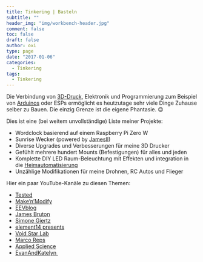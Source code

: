 ```yaml
---
title: Tinkering | Basteln
subtitle: ""
header_img: "img/workbench-header.jpg"
comment: false
toc: false
draft: false
author: oxi
type: page
date: "2017-01-06"
categories:
  - Tinkering
tags:
  - Tinkering
---
```

Die Verbindung von [3D-Druck](./3d-printing/), Elektronik und Programmierung zum Beispiel von <a href="https://www.arduino.cc/" target="_blank" rel="noopener">Arduinos</a> oder ESPs ermöglicht es heutzutage sehr viele Dinge Zuhause selber zu Bauen. Die einzig Grenze ist die eigene Phantasie. 😉

Dies ist eine (bei weitem unvollständige) Liste meiner Projekte:

  * Wordclock basierend auf einem Raspberry Pi Zero W
  * Sunrise Wecker (powered by <a href="https://github.com/oxivanisher/JamesII" target="_blank" rel="noopener">JamesII</a>)
  * Diverse Upgrades und Verbesserungen für meine 3D Drucker
  * Gefühlt mehrere hundert Mounts (Befestigungen) für alles und jeden
  * Komplette DIY LED Raum-Beleuchtung mit Effekten und integration in die [Heimautomatisierung](./home-automation/)
  * Unzählige Modifikationen für meine Drohnen, RC Autos und Flieger

Hier ein paar YouTube-Kanäle zu diesen Themen:

  * <a href="https://www.youtube.com/user/testedcom" target="_blank" rel="noopener">Tested</a>
  * <a href="https://www.youtube.com/channel/UCgeDp07S4tMJbJ6oQP7_Wtw" target="_blank" rel="noopener">Make&#8217;n&#8217;Modify</a>
  * <a href="https://www.youtube.com/user/EEVblog" target="_blank" rel="noopener">EEVblog</a>
  * <a href="https://www.youtube.com/user/jamesbruton" target="_blank" rel="noopener">James Bruton</a>
  * <a href="https://www.youtube.com/channel/UC3KEoMzNz8eYnwBC34RaKCQ" target="_blank" rel="noopener">Simone Giertz</a>
  * <a href="https://www.youtube.com/c/element14presents" target="_blank" rel="noopener">element14 presents</a>
  * <a href="https://www.youtube.com/channel/UCUW49KGPezggFi0PGyDvcvg" target="_blank" rel="noopener">Void Star Lab</a>
  * <a href="https://www.youtube.com/user/reppesis" target="_blank" rel="noopener">Marco Reps</a>
  * <a href="https://www.youtube.com/user/bkraz333" target="_blank" rel="noopener">Applied Science</a>
  * <a href="https://www.youtube.com/user/EvanAndKatelyn" target="_blank" rel="noopener">EvanAndKatelyn&nbsp;</a>
